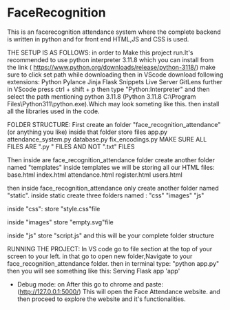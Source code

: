 # FaceRecognition
This is an facerecognition attendance system where the complete backend is written in python and for front end HTML,JS and CSS is used.

THE SETUP IS AS FOLLOWS:
in order to Make this project run.It's recommended to use python interpreter 3.11.8 which you can install from the link
( https://www.python.org/downloads/release/python-3118/) make sure to click set path while downloading
then in  VScode download following extensions:
Python
Pylance
Jinja
Flask Snippets
Live Server
GitLens
further in VScode press ctrl + shift + p
then type "Python:Interpreter"
and then select the path mentioning python 3.11.8
(Python 3.11.8 C:\Program Files\Python311\python.exe).Which may look someting like this.
then install all the libraries used in the code.

FOLDER STRUCTURE:
First create an folder 
"face_recognition_attendance"(or anything you like)
inside that folder store files
app.py
attendance_system.py
database.py
fix_encodings.py
MAKE SURE ALL FILES ARE ".py " FILES AND NOT ".txt" FILES

Then inside are face_recognition_attendance folder create another folder named "templates"
inside templates we will be storing all our HTML files:
base.html
index.html
attendance.html
register.html
users.html

then inside face_recognition_attendance only create another folder named "static".
inside static create three folders named :
"css"
"images"
"js"

inside "css":
store "style.css"file

inside "images"
store "empty.svg"file

inside "js"
store "script.js"
and this will be your complete folder structure 

RUNNING THE PROJECT:
In VS code go to file section at the top of your screen to your left.
in that go to open new folder,Navigate to your face_recognition_attendance folder.
then in terminal type:
"python app.py"
then you will see something like this:
Serving Flask app 'app'
 * Debug mode: on
   After this go to chrome and paste:
   (http://127.0.0.1:5000/)
This will open the Face Attendance website.
and then proceed to explore the website and it's functionalities.


